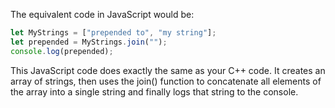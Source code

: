 The equivalent code in JavaScript would be:

```javascript
let MyStrings = ["prepended to", "my string"];
let prepended = MyStrings.join("");
console.log(prepended);
```
This JavaScript code does exactly the same as your C++ code. It creates an array of strings, then uses the join() function to concatenate all elements of the array into a single string and finally logs that string to the console.
